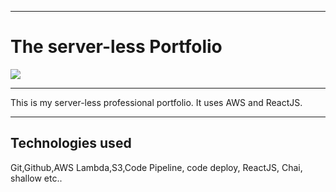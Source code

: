 *****************************************************
# The server-less Portfolio
![](https://avatars2.githubusercontent.com/u/15147772?s=460&v=4) 

------------------------------------------------------------

This is my server-less professional portfolio. It uses AWS and ReactJS.

_____________________

## Technologies used
Git,Github,AWS Lambda,S3,Code Pipeline, code deploy, ReactJS, Chai, shallow etc..

